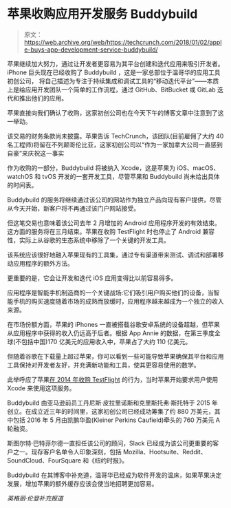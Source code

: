 # 苹果收购应用开发服务 Buddybuild 

> 原文：<https://web.archive.org/web/https://techcrunch.com/2018/01/02/apple-buys-app-development-service-buddybuild/>

苹果继续加大努力，通过让开发者更容易为其平台创建和迭代应用来吸引开发者。iPhone 巨头现在已经收购了 Buddybuild ，这是一家总部位于温哥华的应用工具初创公司， 将自己描述为专注于持续集成和调试工具的“移动迭代平台”——本质上是给应用开发团队一个简单的工作流程，通过 GitHub、BitBucket 或 GitLab 迭代和推出他们的应用。

苹果直接向我们确认了收购，这家初创公司也在今天下午的博客文章中注意到了这一举动。

该交易的财务条款尚未披露。苹果告诉 TechCrunch，该团队(目前雇佣了大约 40 名工程师)将留在不列颠哥伦比亚，这家初创公司以“作为一家加拿大公司一直感到自豪”来庆祝这一事实

作为收购的一部分，Buddybuild 将被纳入 Xcode，这是苹果为 iOS、macOS、watchOS 和 tvOS 开发的一套开发工具，尽管苹果和 Buddybuild 尚未给出具体的时间表。

Buddybuild 的服务将继续通过该公司的网站作为独立产品向现有客户提供，尽管从今天开始，新客户将不再通过该门户网站接受。

但这笔交易也意味着该公司去年 2 月增加的 Android 应用程序开发的有效结束。这方面的服务将在三月结束。苹果在收购 TestFlight 时也停止了 Android 兼容性，实际上从谷歌的生态系统中移除了一个关键的开发工具。

该系统应该很好地融入苹果现有的工具集，通过专有渠道带来测试、调试和部署移动应用程序的额外方法。

更重要的是，它会让开发和迭代 iOS 应用变得比以前容易得多。

应用程序是智能手机制造商的一个关键战场:它们吸引用户购买他们的设备，当智能手机的购买速度随着市场的成熟而放缓时，应用程序越来越成为一个独立的收入来源。

在市场份额方面，苹果的 iPhones 一直被搭载谷歌安卓系统的设备超越，但苹果从应用程序中获得的收入仍远高于后者。根据 App Annie 的数据，在第三季度全球(不包括中国)170 亿美元的应用收入中，苹果占了大约 110 亿美元。

但随着谷歌在下载量上超过苹果，你可以看到一些可能导致苹果确保其平台和应用工具保持对开发者友好，并充满新功能和工具，使其更容易使用的数学。

此举呼应了苹果[在 2014 年收购 TestFlight](https://web.archive.org/web/20221208210807/https://beta.techcrunch.com/2014/02/21/rumor-testflight-owner-burstly-is-being-acquired-by-apple/) 的行为，当时苹果开始要求用户使用 Xcode 来使用这项服务。

Buddybuild 由亚马逊前员工丹尼斯·皮拉里诺斯和克里斯托弗·斯托特于 2015 年创立。在成立近三年的时间里，这家初创公司已经成功筹集了约 880 万美元，其中包括 2016 年 5 月由凯鹏华盈(Kleiner Perkins Caufield)牵头的 760 万美元 A 轮融资。

斯图尔特·巴特菲尔德一直担任该公司的顾问，Slack 已经成为该公司更重要的客户之一。现存客户名单令人印象深刻，包括 Mozilla、Hootsuite、Reddit、SoundCloud、FourSquare 和《纽约时报》。

Buddybuild 在其博客中补充道，温哥华已经成为软件开发的温床，如果苹果决定发展，增加苹果的额外缓存应该会使当地招聘更加容易。

*英格丽·伦登补充报道*